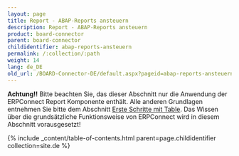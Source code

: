 ```yaml
---
layout: page
title: Report - ABAP-Reports ansteuern
description: Report - ABAP-Reports ansteuern
product: board-connector
parent: board-connector
childidentifier: abap-reports-ansteuern
permalink: /:collection/:path
weight: 14
lang: de_DE
old_url: /BOARD-Connector-DE/default.aspx?pageid=abap-reports-ansteuern
---
```


**Achtung!!** Bitte beachten Sie, das dieser Abschnitt nur die Anwendung der ERPConnect Report Komponente enthält. Alle anderen Grundlagen entnehmen Sie bitte dem Abschnitt [Erste Schritte mit Table](./erste-schritte-mit-table). Das Wissen über die grundsätzliche Funktionsweise von ERPConnect wird in diesem Abschnitt vorausgesetzt!


{% include _content/table-of-contents.html parent=page.childidentifier collection=site.de %}
